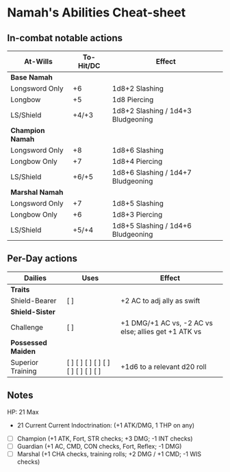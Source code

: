 # Namah's Abilities Cheat-sheet
## In-combat notable actions
| 	At-Wills					|	To-Hit/DC  	|	Effect	|
|-----------------------|--------------|-----------|
|	**Base Namah**
|	Longsword Only			|	+6 			|	1d8+2 Slashing
|	Longbow					|	+5 			|	1d8 Piercing
|	LS/Shield				|	+4/+3			|	1d8+2 Slashing / 1d4+3 Bludgeoning
|	**Champion Namah**
|	Longsword Only			|	+8 			|	1d8+6 Slashing
|	Longbow Only			|	+7 			|	1d8+4 Piercing
|	LS/Shield				|	+6/+5 		|	1d8+6 Slashing / 1d4+7 Bludgeoning
|	**Marshal Namah**
|	Longsword Only			|	+7 			|	1d8+5 Slashing
|	Longbow Only			|	+6 			|	1d8+3 Piercing
|	LS/Shield				|	+5/+4 		|	1d8+5 Slashing / 1d4+6 Bludgeoning



## Per-Day actions
|	Dailies					|	Uses												|	Effect	| 
|-----------------------|-----------------------------------------|-----------|
|	**Traits**				
|	Shield-Bearer 			|	[ ] 												|	+2 AC to adj ally as swift
|	**Shield-Sister**				
|	Challenge	 			|	[ ] 												|	+1 DMG/+1 AC vs, -2 AC vs else; allies get +1 ATK vs
|	**Possessed Maiden**				
|	Superior Training		|	[ ] [ ] [ ] [ ] [ ] [ ] [ ] [ ] [ ]		|	+1d6 to a relevant d20 roll



## Notes
HP: 21 Max
 - 21 Current
Current Indoctrination: (+1 ATK/DMG, 1 THP on any)
 - [ ] Champion (+1 ATK, Fort, STR checks; +3 DMG; -1 INT checks)
 - [ ] Guardian (+1 AC, CMD, CON checks, Fort, Reflex; -1 DMG)
 - [ ] Marshal (+1 CHA checks, training rolls; +2 DMG / +1 CMD; -1 WIS checks)